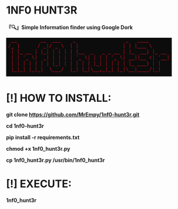 # 1NF0 HUNT3R
**『🔍』Simple Information finder using Google Dork**

![](assets/image-1.png)

# [!] HOW TO INSTALL:

**git clone https://github.com/MrEmpy/1nf0-hunt3r.git**

**cd 1nf0-hunt3r**

**pip install -r requirements.txt**

**chmod +x 1nf0_hunt3r.py**

**cp 1nf0_hunt3r.py /usr/bin/1nf0_hunt3r**

# [!] EXECUTE:

**1nf0_hunt3r**
